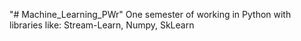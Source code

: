 "# Machine_Learning_PWr" 
One semester of working in Python with libraries like:
Stream-Learn, Numpy, SkLearn